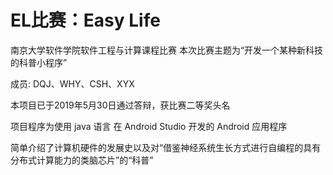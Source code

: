 # EL比赛：Easy Life

南京大学软件学院软件工程与计算课程比赛 本次比赛主题为“开发一个某种新科技的科普小程序” 

成员: DQJ、WHY、CSH、XYX

本项目已于2019年5月30日通过答辩，获比赛二等奖头名

项目程序为使用 java 语言 在 Android Studio 开发的 Android 应用程序

简单介绍了计算机硬件的发展史以及对“借鉴神经系统生长方式进行自编程的具有分布式计算能力的类脑芯片”的“科普”
